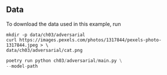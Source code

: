 ## Data
To download the data used in this example, run
```commandline
mkdir -p data/ch03/adversarial
curl https://images.pexels.com/photos/1317844/pexels-photo-1317844.jpeg > \
data/ch03/adversarial/cat.png
```

```python
poetry run python ch03/adversarial/main.py \
--model-path 
```